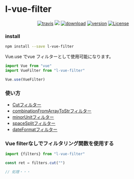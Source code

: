 # l-vue-filter

<p align="center">
  <a href="https://travis-ci.org/inkusu/l-vue-filter"><img src="https://travis-ci.org/inkusu/l-vue-filter.svg?branch=master" alt="travis"></a>
  <a href="https://codecov.io/gh/inkusu/l-vue-filter"><img src="https://codecov.io/gh/inkusu/l-vue-filter/branch/master/graph/badge.svg" /></a>
  <a href="https://www.npmjs.com/package/l-vue-filter"><img src="https://badgen.net/npm/dm/l-vue-filter" alt="download"></a>
  <a href="https://www.npmjs.com/package/l-vue-filter"><img src="https://badgen.net/npm/v/l-vue-filter" alt="version"></a>
  <a href="https://www.npmjs.com/package/l-vue-filter"><img src="https://badgen.net/npm/license/l-vue-filter" alt="License"></a>
 </p>
 
### install

```bash
npm install --save l-vue-filter
```

Vue.use でvue フィルターとして使用可能になります。
```javascript
import Vue from "vue"
import VueFilter from "l-vue-filter"

Vue.use(VueFilter)
```

### 使い方

* [Cutフィルター](https://github.com/inkusu/l-vue-filter/blob/master/src/filter.ts#L15)
* [combinationFromArrayToStrフィルター](https://github.com/inkusu/l-vue-filter/blob/master/src/filter.ts#L30)
* [minorUnitフィルター](https://github.com/inkusu/l-vue-filter/blob/master/src/filter.ts#L54)
* [spaceSplitフィルター](https://github.com/inkusu/l-vue-filter/blob/master/src/filter.ts#L65)
* [dateFormatフィルター](https://github.com/inkusu/l-vue-filter/blob/master/src/filter.ts#L77) 

### Vue filterなしでフィルタリング関数を使用する

```javascript
import {filters} from "l-vue-filter"

const ret = filters.cut("")

// 処理・・・

```